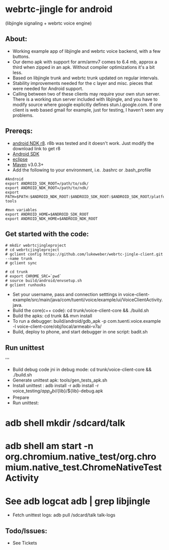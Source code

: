 webrtc-jingle for android
=============
(libjingle signaling + webrtc voice engine)

## About:

* Working example app of libjingle and webrtc voice backend, with a few buttons.
* Our demo apk with support for arm/armv7 comes to 6.4 mb, approx a third when
zipped in an apk. Without compiler optimizations it's a bit less.
* Based on libjingle trunk and webrtc trunk updated on regular intervals.
* Stability improvements needed for the c layer and misc. pieces that were
needed for Android support.
* Calling between two of these clients may require your own stun server. There
is a working stun server included with libjingle, and you have to modify source
where google explicitly defines stun.l.google.com. If one client is web based
gmail for example, just for testing, I haven't seen any problems.

## Prereqs:

* [android NDK r8](http://developer.android.com/sdk/ndk/index.html). r8b was
tested and it doesn't work. Just modify the download link to get r8
* [Android SDK](http://developer.android.com/sdk/index.html)
* [eclipse](http://www.eclipse.org/downloads/)
* [Maven](http://maven.apache.org/download.html) v3.0.3+
* Add the following to your environment, i.e. .bashrc or .bash_profile

```
#Android
export ANDROID_SDK_ROOT=/path/to/sdk/
export ANDROID_NDK_ROOT=/path/to/ndk/
export PATH=$PATH:$ANDROID_NDK_ROOT:$ANDROID_SDK_ROOT:$ANDROID_SDK_ROOT/platform-tools

#mvn variables
export ANDROID_HOME=$ANDROID_SDK_ROOT
export ANDROID_NDK_HOME=$ANDROID_NDK_ROOT
```

## Get started with the code:

```
# mkdir webrtcjingleproject
# cd webrtcjingleproject
# gclient config https://github.com/lukeweber/webrtc-jingle-client.git --name trunk
# gclient sync

# cd trunk
# export CHROME_SRC=`pwd`
# source build/android/envsetup.sh
# gclient runhooks
```
* Set your username, pass and connection setttings in voice-client-example/src/main/java/com/tuenti/voice/example/ui/VoiceClientActivity.java.
* Build the core(c++ code): cd trunk/voice-client-core && ./build.sh
* Build the apks: cd trunk && mvn install
* To run a debugger: build/android/gdb_apk -p com.tuenti.voice.example -l voice-client-core/obj/local/armeabi-v7a/
* Build, deploy to phone, and start debugger in one script: badit.sh


## Run unittest
'''
* Build debug code jni in debug mode: cd trunk/voice-client-core && ./build.sh
* Generate unittest apk: tools/gen_tests_apk.sh
* Install unittest : adb install -r adb install -r voice_testing/${app_abi}/${lib}/${lib}-debug.apk
* Prepare
* Run unittest:
# adb shell mkdir /sdcard/talk
# adb shell am start -n org.chromium.native_test/org.chromium.native_test.ChromeNativeTestActivity
# See adb logcat adb | grep libjingle
* Fetch unittest logs:  adb pull /sdcard/talk  talk-logs

## Todo/Issues:
* See Tickets
